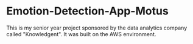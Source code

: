 # Emotion-Detection-App-Motus

This is my senior year project sponsored by the data analytics company called "Knowledgent". It was built on the AWS environment.
